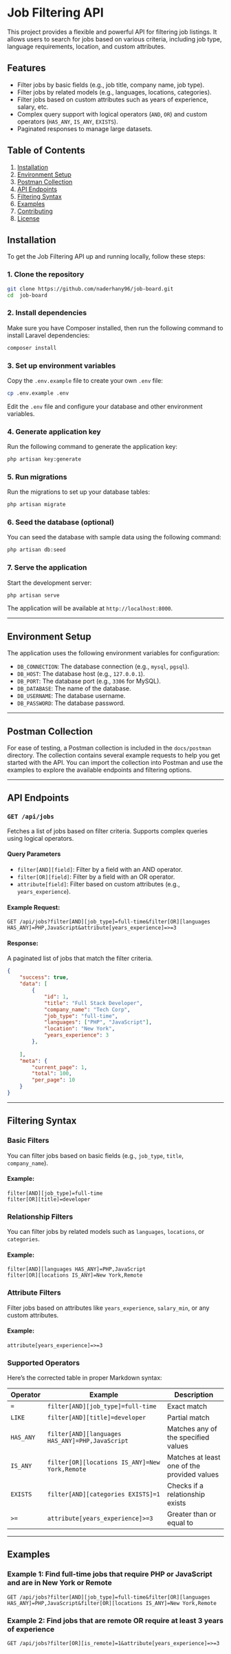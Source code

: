 
# Job Filtering API

This project provides a flexible and powerful API for filtering job listings. It allows users to search for jobs based on various criteria, including job type, language requirements, location, and custom attributes.

## Features
- Filter jobs by basic fields (e.g., job title, company name, job type).
- Filter jobs by related models (e.g., languages, locations, categories).
- Filter jobs based on custom attributes such as years of experience, salary, etc.
- Complex query support with logical operators (`AND`, `OR`) and custom operators (`HAS_ANY`, `IS_ANY`, `EXISTS`).
- Paginated responses to manage large datasets.

## Table of Contents
1. [Installation](#installation)
2. [Environment Setup](#environment-setup)
3. [Postman Collection](#postman-collection)
4. [API Endpoints](#api-endpoints)
5. [Filtering Syntax](#filtering-syntax)
6. [Examples](#examples)
7. [Contributing](#contributing)
8. [License](#license)

## Installation

To get the Job Filtering API up and running locally, follow these steps:

### 1. Clone the repository

```bash
git clone https://github.com/naderhany96/job-board.git
cd  job-board
```

### 2. Install dependencies

Make sure you have Composer installed, then run the following command to install Laravel dependencies:

```bash
composer install
```

### 3. Set up environment variables

Copy the `.env.example` file to create your own `.env` file:

```bash
cp .env.example .env
```

Edit the `.env` file and configure your database and other environment variables.

### 4. Generate application key

Run the following command to generate the application key:

```bash
php artisan key:generate
```

### 5. Run migrations

Run the migrations to set up your database tables:

```bash
php artisan migrate
```

### 6. Seed the database (optional)

You can seed the database with sample data using the following command:

```bash
php artisan db:seed
```

### 7. Serve the application

Start the development server:

```bash
php artisan serve
```

The application will be available at `http://localhost:8000`.

---

## Environment Setup

The application uses the following environment variables for configuration:

- `DB_CONNECTION`: The database connection (e.g., `mysql`, `pgsql`).
- `DB_HOST`: The database host (e.g., `127.0.0.1`).
- `DB_PORT`: The database port (e.g., `3306` for MySQL).
- `DB_DATABASE`: The name of the database.
- `DB_USERNAME`: The database username.
- `DB_PASSWORD`: The database password.

---

## Postman Collection

For ease of testing, a Postman collection is included in the `docs/postman` directory. The collection contains several example requests to help you get started with the API. You can import the collection into Postman and use the examples to explore the available endpoints and filtering options.

---

## API Endpoints

### `GET /api/jobs`

Fetches a list of jobs based on filter criteria. Supports complex queries using logical operators.

#### Query Parameters

- `filter[AND][field]`: Filter by a field with an AND operator.
- `filter[OR][field]`: Filter by a field with an OR operator.
- `attribute[field]`: Filter based on custom attributes (e.g., `years_experience`).
  
#### Example Request:

```http
GET /api/jobs?filter[AND][job_type]=full-time&filter[OR][languages HAS_ANY]=PHP,JavaScript&attribute[years_experience]=>=3
```

#### Response:

A paginated list of jobs that match the filter criteria.

```json
{
    "success": true,
    "data": [
        {
            "id": 1,
            "title": "Full Stack Developer",
            "company_name": "Tech Corp",
            "job_type": "full-time",
            "languages": ["PHP", "JavaScript"],
            "location": "New York",
            "years_experience": 3
        },
        
    ],
    "meta": {
        "current_page": 1,
        "total": 100,
        "per_page": 10
    }
}
```

---

## Filtering Syntax

### Basic Filters

You can filter jobs based on basic fields (e.g., `job_type`, `title`, `company_name`).

#### Example:

```http
filter[AND][job_type]=full-time
filter[OR][title]=developer
```

### Relationship Filters

You can filter jobs by related models such as `languages`, `locations`, or `categories`.

#### Example:

```http
filter[AND][languages HAS_ANY]=PHP,JavaScript
filter[OR][locations IS_ANY]=New York,Remote
```

### Attribute Filters

Filter jobs based on attributes like `years_experience`, `salary_min`, or any custom attributes.

#### Example:

```http
attribute[years_experience]=>=3
```

### Supported Operators

Here’s the corrected table in proper Markdown syntax:

| Operator   | Example                                  | Description                        |
|------------|------------------------------------------|------------------------------------|
| `=`        | `filter[AND][job_type]=full-time`       | Exact match                       |
| `LIKE`     | `filter[AND][title]=developer`          | Partial match                     |
| `HAS_ANY`  | `filter[AND][languages HAS_ANY]=PHP,JavaScript` | Matches any of the specified values |
| `IS_ANY`   | `filter[OR][locations IS_ANY]=New York,Remote` | Matches at least one of the provided values |
| `EXISTS`   | `filter[AND][categories EXISTS]=1`      | Checks if a relationship exists   |
| `>=`       | `attribute[years_experience]>=3`        | Greater than or equal to          |

---

## Examples

### Example 1: Find full-time jobs that require PHP or JavaScript and are in New York or Remote

```http
GET /api/jobs?filter[AND][job_type]=full-time&filter[OR][languages HAS_ANY]=PHP,JavaScript&filter[OR][locations IS_ANY]=New York,Remote
```

### Example 2: Find jobs that are remote OR require at least 3 years of experience

```http
GET /api/jobs?filter[OR][is_remote]=1&attribute[years_experience]=>=3
```
